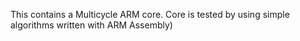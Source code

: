 This contains a Multicycle ARM core. Core is tested by using simple algorithms written with ARM Assembly)

